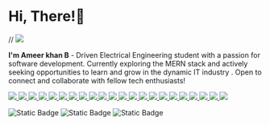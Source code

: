 <h1 align="left">Hi, There!👋 </h1>

 // ![](https://komarev.com/ghpvc/?username=itisameerkhan&color=blue)


**I'm Ameer khan B** - Driven Electrical Engineering student  with a passion for software development. Currently exploring the MERN stack and actively seeking opportunities to learn and grow in the dynamic IT industry . Open to connect and collaborate with fellow tech enthusiasts! 

<p align="left">
  <a href="https://www.w3schools.com/c/c_intro.php" target="_blank" rel="noreferrer">
    <img src="https://skillicons.dev/icons?i=c" />
  </a>
  <a href="https://www.w3schools.com/cpp/default.asp" target="_blank" rel="noreferrer">
    <img src="https://skillicons.dev/icons?i=cpp" />
  </a>
  <a href="https://www.java.com/en/" target="_blank" rel="noreferrer">
    <img src="https://skillicons.dev/icons?i=java" />
  </a>
  <a href="https://www.python.org" target="_blank">
    <img src="https://skillicons.dev/icons?i=py" />
  </a>
  <a href="https://www.mysql.com" target="_blank" rel="noreferrer">
    <img src="https://skillicons.dev/icons?i=mysql" />
  </a>
   <a href="https://developer.mozilla.org/en-US/docs/Web/HTML" target="_blank" rel="noreferrer">
    <img src="https://skillicons.dev/icons?i=html" />
  </a>
   <a href="https://developer.mozilla.org/en-US/docs/Web/CSS" target="_blank" rel="noreferrer">
    <img src="https://skillicons.dev/icons?i=css" />
  </a>
  <a href="https://sass-lang.com" target="_blank" rel="noreferrer">
    <img src="https://skillicons.dev/icons?i=sass" />
  </a>
   <a href="https://tailwindcss.com" target="_blank" rel="noreferrer">
    <img src="https://skillicons.dev/icons?i=tailwind" />
  </a>
  <a href="https://mui.com" target="_blank" rel="noreferrer">
    <img src="https://skillicons.dev/icons?i=mui" />
   </a>
   <a href="https://developer.mozilla.org/en-US/docs/Web/JavaScript" target="_blank" rel="noreferrer">
    <img src="https://skillicons.dev/icons?i=js" />
  </a>
   <a href="https://react.dev" target="_blank" rel="noreferrer">
    <img src="https://skillicons.dev/icons?i=react" />
  </a>
   <a href="https://redux.js.org" target="_blank" rel="noreferrer">
    <img src="https://skillicons.dev/icons?i=redux" />
  </a>
  <a href="https://nodejs.org/en" target="_blank" rel="noreferrer">
    <img src="https://skillicons.dev/icons?i=nodejs" />
  </a>
  <a href="https://expressjs.com" target="_blank" rel="noreferrer">
    <img src="https://skillicons.dev/icons?i=express" />
  </a>
  <a href="https://jestjs.io" target="_blank">
    <img src="https://skillicons.dev/icons?i=jest" />
  </a>
   <a href="https://www.mongodb.com" target="_blank" rel="noreferrer">
    <img src="https://skillicons.dev/icons?i=mongodb" />
  </a>
   <a href="https://www.figma.com" target="_blank" rel="noreferrer">
    <img src="https://skillicons.dev/icons?i=figma" />
  </a>
   <a href="https://firebase.google.com" target="_blank" rel="noreferrer">
    <img src="https://skillicons.dev/icons?i=firebase" />
  </a>
   <a href="https://git-scm.com" target="_blank" rel="noreferrer">
    <img src="https://skillicons.dev/icons?i=git" />
  </a>
   <a href="https://www.postman.com" target="_blank" rel="noreferrer">
    <img src="https://skillicons.dev/icons?i=postman" />
   </a>
   <a href="https://vercel.com/dashboard" target="_blank" rel="noreferrer">
    <img src="https://skillicons.dev/icons?i=vercel" />
   </a>
</p>  

![Static Badge](https://img.shields.io/badge/currently-online-29b65b)
![Static Badge](https://img.shields.io/badge/coding-nothing%20rn-blue?logo=visual-studio-code) 
![Static Badge](https://img.shields.io/badge/lines%20of%20code-86952-blue?logo=react&logoColor=white&color=606cea)
